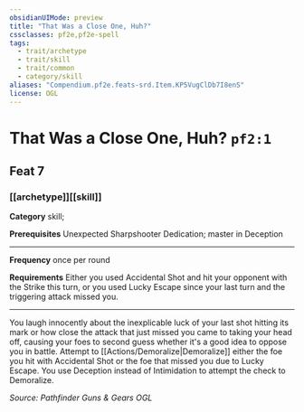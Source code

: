 ```yaml
---
obsidianUIMode: preview
title: "That Was a Close One, Huh?"
cssclasses: pf2e,pf2e-spell
tags:
  - trait/archetype
  - trait/skill
  - trait/common
  - category/skill
aliases: "Compendium.pf2e.feats-srd.Item.KP5VugClDb7I8enS"
license: OGL
---
```

# That Was a Close One, Huh? `pf2:1`
## Feat 7
### [[archetype]][[skill]]

**Category** skill; 



**Prerequisites** Unexpected Sharpshooter Dedication; master in Deception
* * *
**Frequency** once per round

**Requirements** Either you used Accidental Shot and hit your opponent with the Strike this turn, or you used Lucky Escape since your last turn and the triggering attack missed you.

* * *

You laugh innocently about the inexplicable luck of your last shot hitting its mark or how close the attack that just missed you came to taking your head off, causing your foes to second guess whether it's a good idea to oppose you in battle. Attempt to [[Actions/Demoralize|Demoralize]] either the foe you hit with Accidental Shot or the foe that missed you due to Lucky Escape. You use Deception instead of Intimidation to attempt the check to Demoralize.

*Source: Pathfinder Guns & Gears*
*OGL*